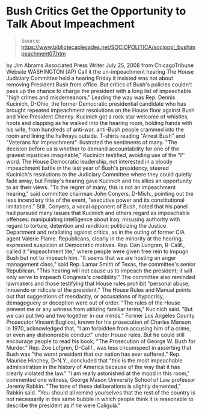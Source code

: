 # Bush Critics Get the Opportunity to Talk About Impeachment

> Source: https://www.bibliotecapleyades.net/SOCIOPOLITICA/sociopol_bushimpeachment07.htm

by Jim Abrams
Associated Press Writer
July 25, 2008
from
ChicagoTribune Website
WASHINGTON (AP)
Call it the un-impeachment
hearing
The House Judiciary Committee held a hearing Friday it insisted was
not about removing President Bush from office. But critics of
Bush's policies couldn't pass up the chance to charge the president with a
long list of impeachable "high crimes and misdemeanors."
Leading the way was Rep. Dennis Kucinich, D-Ohio, the former
Democratic presidential candidate who has brought repeated impeachment
resolutions on the House floor against Bush and Vice President Cheney.
Kucinich got a rock star welcome of whistles, hoots and clapping as he
walked into the hearing room, holding hands with his wife, from hundreds of
anti-war, anti-Bush people crammed into the room and lining the hallways
outside.
T-shirts reading "Arrest Bush" and "Veterans for
Impeachment" illustrated the sentiments of many.
"The decision before us is whether to demand
accountability for one of the gravest injustices imaginable," Kucinich
testified, avoiding use of the "I'' word.
The House Democratic leadership, not interested
in a bloody impeachment battle in the last year of Bush's presidency,
steered Kucinich's resolutions to the Judiciary Committee where they could
quietly fade away, but Friday's hearing gave Kucinich and his allies an
opportunity to air their views.
"To the regret of many, this is not an
impeachment hearing," said committee chairman John Conyers, D-Mich.,
pointing out the less incendiary title of the event, "executive power
and its constitutional limitations."
Still, Conyers, a vocal opponent of Bush, noted
that his panel had pursued many issues that Kucinich and others regard as
impeachable offenses: manipulating intelligence about Iraq; misusing
authority with regard to torture, detention and rendition; politicizing the
Justice Department and retaliating against critics, as in the outing of
former CIA agent Valerie Plame.
Republicans, clearly in the minority at the hearing, expressed suspicion at
Democratic motives. Rep. Dan Lungren, R-Calif., called it
"impeachment lite," where people were given free rein to impugn Bush but not
to impeach him.
"It seems that we are hosting an anger
management class," said Rep. Lamar Smith of Texas, the
committee's senior Republican. "This hearing will not cause us to
impeach the president; it will only serve to impeach Congress's
credibility."
The committee also reminded lawmakers and those
testifying that House rules prohibit "personal abuse, innuendo or ridicule
of the president." The House Rules and Manual points out that
suggestions of mendacity, or accusations of hypocrisy, demagoguery or
deception were out of order.
"The rules of the House prevent me or any
witness from utilizing familiar terms," Kucinich said. "But we
can put two and two together in our minds."
Former Los Angeles County Prosecutor Vincent
Bugliosi, known for his prosecution of Charles Manson in 1970,
acknowledged that,
"I am forbidden from accusing him of a
crime, or even any dishonorable conduct" under House rules.
But he could still encourage people to read his
book, "The
Prosecution of George W. Bush for Murder."
Rep. Zoe Lofgren, D-Calif., was less circumspect in asserting that
Bush was "the worst president that our nation has ever suffered."
Rep. Maurice Hinchey, D-N.Y., concluded that
"this is the most impeachable administration
in the history of America because of the way that it has clearly
violated the law."
"I am really astonished at the mood in this room," commented one
witness, George Mason University School of Law professor Jeremy
Rabkin.
"The tone of these deliberations is slightly demented," Rabkin said.
"You should all remind yourselves that the rest of the country is not
necessarily in this same bubble in which people think it is reasonable
to describe the president as if he were Caligula."
